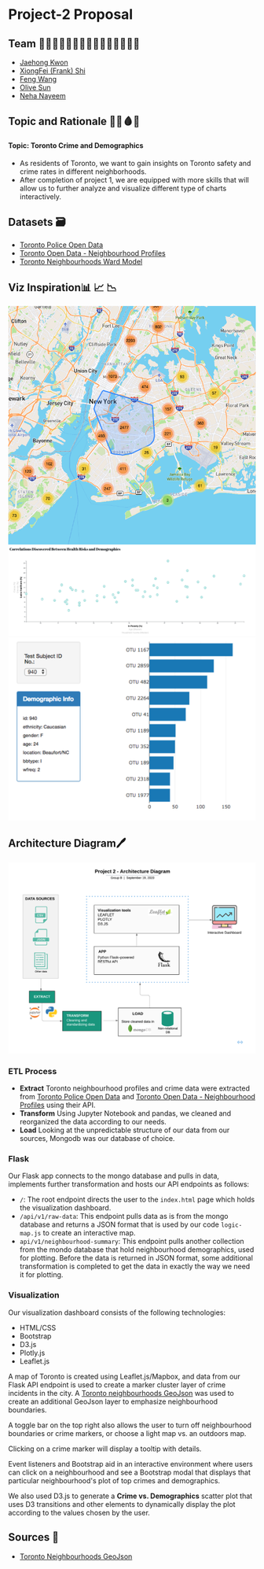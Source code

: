 # Project-2 Proposal

## Team 👨🏻‍💻👨🏻‍💻👨🏻‍💻👩🏻‍💻👩🏻‍💻

- [Jaehong Kwon](https://github.com/sssaso)
- [XiongFei (Frank) Shi](https://github.com/xshi64)
- [Feng Wang](https://github.com/FengWang1991)
- [Olive Sun](https://github.com/olivesun1213)
- [Neha Nayeem](https://github.com/neha-nayeem)

## Topic and Rationale 🌃🔪🩸📝
#### Topic: Toronto Crime and Demographics

* As residents of Toronto, we want to gain insights on Toronto safety and crime rates in different neighborhoods.
* After completion of project 1, we are equipped with more skills that will allow us to further analyze and visualize different type of charts interactively.

## Datasets 🗃
* [Toronto Police Open Data](https://data.torontopolice.on.ca/pages/open-data)
* [Toronto Open Data - Neighbourhood Profiles](https://open.toronto.ca/dataset/neighbourhood-profiles/)
* [Toronto Neighbourhoods Ward Model](https://www.toronto.ca/city-government/data-research-maps/neighbourhoods-communities/ward-profiles/47-ward-model/)

## Viz Inspiration📊 📈 📉
![map](static/img/map.png)
![scatter-plot](static/img/scatter-plot.png)
![bar-chart](static/img/plotly.png)

## Architecture Diagram🖊
![Diagram](static/img/diagram.png)

### ETL Process
* **Extract**
Toronto neighbourhood profiles and crime data were extracted from [Toronto Police Open Data](https://data.torontopolice.on.ca/pages/open-data) and [Toronto Open Data - Neighbourhood Profiles](https://open.toronto.ca/dataset/neighbourhood-profiles/) using their API.
* **Transform**
Using Jupyter Notebook and pandas, we cleaned and reorganized the data according to our needs.
* **Load**
Looking at the unpredictable structure of our data from our sources, Mongodb was our database of choice.

### Flask
Our Flask app connects to the mongo database and pulls in data, implements further transformation and hosts our API endpoints as follows:
* `/`: The root endpoint directs the user to the `index.html` page which holds the visualization dashboard.
* `/api/v1/raw-data`: This endpoint pulls data as is from the mongo database and returns a JSON format that is used by our code `logic-map.js` to create an interactive map.
* `api/v1/neighbourhood-summary`: This endpoint pulls another collection from the mondo database that hold neighbourhood demographics, used for plotting. Before the data is returned in JSON format, some additional transformation is completed to get the data in exactly the way we need it for plotting.

### Visualization
Our visualization dashboard consists of the following technologies:
* HTML/CSS
* Bootstrap
* D3.js
* Plotly.js
* Leaflet.js 

A map of Toronto is created using Leaflet.js/Mapbox, and data from our Flask API endpoint is used to create a marker cluster layer of crime incidents in the city. A [Toronto neighbourhoods GeoJson](https://github.com/jasonicarter/toronto-geojson) was used to create an additional GeoJson layer to emphasize neighbourhood boundaries.

A toggle bar on the top right also allows the user to turn off neighbourhood boundaries or crime markers, or choose a light map vs. an outdoors map.

Clicking on a crime marker will display a tooltip with details.

Event listeners and Bootstrap aid in an interactive environment where users can click on a neighbourhood and see a Bootstrap modal that displays that particular neighbourhood's plot of top crimes and demographics.

We also used D3.js to generate a **Crime vs. Demographics** scatter plot that uses D3 transitions and other elements to dynamically display the plot according to the values chosen by the user.

## Sources 🔗
* [Toronto Neighbourhoods GeoJson](https://github.com/jasonicarter/toronto-geojson)
